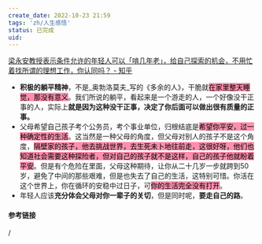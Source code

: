 ```yaml
---
create_date: 2022-10-23 21:59
tags: 'zh/人生感悟'
status: 已完成 
uid: 
---
```


[梁永安教授表示条件允许的年轻人可以「啃几年老」，给自己探索的机会，不用忙着找所谓的理想工作，你认同吗？ - 知乎](https://www.zhihu.com/question/548956438/answer/2633108504)

- **积极的躺平精神**，不是_奥勃洛莫夫_写的《多余的人》，干脆就<mark style="background: #FF5582A6;">在家里整天睡觉，那没有意义</mark>。我们所说的躺平，看起来是一个游走的人，一个好像没干正事的人，实际上**就是因为这种没干正事，决定了你后面可以做出很有质量的正事。**
- 父母希望自己孩子考个公务员，考个事业单位，归根结底是<mark style="background: #FF5582A6;">希望你平安，过一种确定性的生活</mark>。这当然是一种父母的角度，但父母对别人的孩子不是这个角度，<mark style="background: #FF5582A6;">隔壁家的孩子，他去挑战世界，去生死未卜地往前走，这很好呀，他们也知道社会需要这种探险者，但对自己的孩子就不是这样，自己的孩子他就盼着平安</mark>。但是有个危险在里面，父母这种期待，让你从二十几岁一步就跨到50岁，避免了中间的那些艰难，但是也失去了自己的生活，这特别可惜。你活在这个世界上，你在循环的安稳中过日子，可<mark style="background: #FF5582A6;">你的生活完全没有打开</mark>。
- 年轻人应该**充分体会父母对你一辈子的关切**，但是同时呢，**要走自己的路**。

#### 参考链接
/
